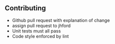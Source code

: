 ## Contributing

* Github pull request with explanation of change
* assign pull request to jhford
* Unit tests must all pass
* Code style enforced by lint
